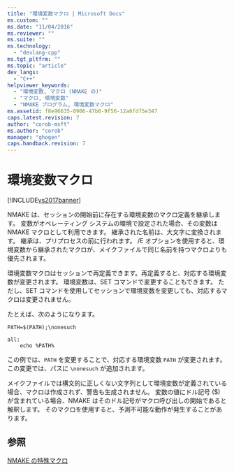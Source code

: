 ```yaml
---
title: "環境変数マクロ | Microsoft Docs"
ms.custom: ""
ms.date: "11/04/2016"
ms.reviewer: ""
ms.suite: ""
ms.technology: 
  - "devlang-cpp"
ms.tgt_pltfrm: ""
ms.topic: "article"
dev_langs: 
  - "C++"
helpviewer_keywords: 
  - "環境変数, マクロ (NMAKE の)"
  - "マクロ, 環境変数"
  - "NMAKE プログラム, 環境変数マクロ"
ms.assetid: f8e96635-0906-47b0-9f56-12a6fdf5e347
caps.latest.revision: 7
author: "corob-msft"
ms.author: "corob"
manager: "ghogen"
caps.handback.revision: 7
---
```

# 環境変数マクロ
[!INCLUDE[vs2017banner](../assembler/inline/includes/vs2017banner.md)]

NMAKE は、セッションの開始前に存在する環境変数のマクロ定義を継承します。  変数がオペレーティング システムの環境で設定された場合、その変数は NMAKE マクロとして利用できます。  継承された名前は、大文字に変換されます。  継承は、プリプロセスの前に行われます。  \/E オプションを使用すると、環境変数から継承されたマクロが、メイクファイルで同じ名前を持つマクロよりも優先されます。  
  
 環境変数マクロはセッションで再定義できます。再定義すると、対応する環境変数が変更されます。  環境変数は、SET コマンドで変更することもできます。  ただし、SET コマンドを使用してセッションで環境変数を変更しても、対応するマクロは変更されません。  
  
 たとえば、次のようになります。  
  
```  
PATH=$(PATH);\nonesuch  
  
all:  
    echo %PATH%  
```  
  
 この例では、`PATH` を変更することで、対応する環境変数 `PATH` が変更されます。この変更では、パスに `\nonesuch` が追加されます。  
  
 メイクファイルでは構文的に正しくない文字列として環境変数が定義されている場合、マクロは作成されず、警告も生成されません。  変数の値にドル記号 \($\) が含まれている場合、NMAKE はそのドル記号がマクロ呼び出しの開始であると解釈します。  そのマクロを使用すると、予測不可能な動作が発生することがあります。  
  
## 参照  
 [NMAKE の特殊マクロ](../build/special-nmake-macros.md)
